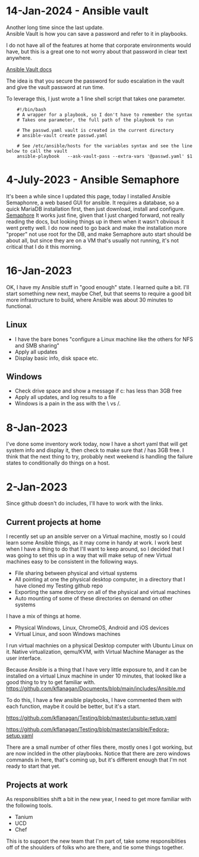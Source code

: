 # 14-Jan-2024 - Ansible vault

Another long time since the last update.  
Ansible Vault is how you can save a password and refer to it in playbooks.

I do not have all of the features at home that corporate environments would have, but this is a great one to not worry about that password in clear text anywhere.

[Ansible Vault docs](https://docs.ansible.com/ansible/2.9/user_guide/vault.html)

The idea is that you secure the password for sudo escalation in the vault and give the vault password at run time. 

To leverage this, I just wrote a 1 line shell script that takes one parameter. 

        #!/bin/bash
        # A wrapper for a playbook, so I don't have to remember the syntax
        # Takes one parameter, the full path of the playbook to run

        # The passwd.yaml vault is created in the current directory
        # ansible-vault create passwd.yaml

        # See /etc/ansible/hosts for the variables syntax and see the line below to call the vault
        ansible-playbook   --ask-vault-pass --extra-vars '@passwd.yaml' $1 

# 4-July-2023 - Ansible Semaphore
It's been a while since I updated this page, today I installed Ansible Semaphonre, a web based GUI for ansible. It requires a database, so a quick MariaDB installation first, then just download, install and configure.
[Semaphore](https://docs.ansible-semaphore.com/administration-guide/installation)
It works just fine, given that I just charged forward, not really reading the docs, but looking things up in them when it wasn't obvious it went pretty well.
I do now need to go back and make the installation more "proper" not use root for the DB, and make Semaphore auto start should be about all, but since they are on a VM that's usually not running, it's not critical that I do it this morning. 
# 16-Jan-2023
OK, I have my Ansible stuff in "good enough" state.  I learned quite a bit. I'll start something new next, maybe Chef, but that seems to require a good bit more infrastructure to build, where Ansible was about 30 minutes to functional.
## Linux
- I have the bare bones "configure a Linux machine like the others for NFS and SMB sharing"
- Apply all updates
- Display basic info, disk space etc.
## Windows
- Check drive space and show a message if c: has less than 3GB free
- Apply all updates, and log results to a file
- Windows is a pain in the ass with the \ vs /.  

# 8-Jan-2023
I've done some inventory work today, now I have a short yaml that will get system info and display it, then check to make sure that / has 3GB free.   I think that the next thing to try, probably next weekend is handling the failure states to conditionally do things on a host.



# 2-Jan-2023
Since github doesn't do includes, I'll have to work with the links.

## Current projects at home
I recently set up an ansible server on a Virtual machine, mostly so I could learn some Ansible things, as it may come in handy at work.  I work best when I have a thing to do that I'll want to keep around, so I decided that I was going to set this up in a way that will make setup of new Virtual machines easy to be consistent in the following ways.
- File sharing between physical and virtual systems
- All pointing at one the physical desktop computer, in a directory that I have cloned my Testing github repo
- Exporting the same directory on all of the physical and virtual machines
- Auto mounting of some of these directories on demand on other systems

I have a mix of things at home.
- Physical Windows, Linux, ChromeOS, Android and iOS devices
- Virtual Linux, and soon Windows machines 

I run virtual machnies on a physical Desktop computer with Ubuntu Linux on it.  Native virtualization, qemu/KVM, with Virtual Machine Manager as the user interface.

Because Ansible is a thing that I have very little exposure to, and it can be installed on a virtual Linux machine in under 10 minutes, that looked like a good thing to try to get familiar with. 
https://github.com/kflanagan/Documents/blob/main/includes/Ansible.md


To do this, I have a few ansible playbooks, I have commented them with each function, maybe it could be better, but it's a start.

https://github.com/kflanagan/Testing/blob/master/ubuntu-setup.yaml

https://github.com/kflanagan/Testing/blob/master/ansible/Fedora-setup.yaml

There are a small number of other files there, mostly ones I got working, but are now inclded in the other playbooks.  Notice that there are zero windows commands in here, that's coming up, but it's different enough that I'm not ready to start that yet.

## Projects at work
As responsiblities shift a bit in the new year, I need to get more familiar with the following tools.
- Tanium
- UCD
- Chef

This is to support the new team that I'm part of, take some responsiblities off of the shoulders of folks who are there, and tie some things together. 
